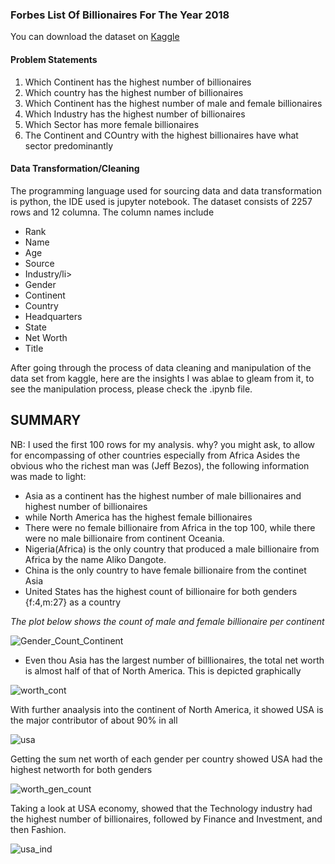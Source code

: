 <h3> Forbes List Of Billionaires For The Year 2018 </h3>
You can download the dataset on <a href = "https://www.kaggle.com/jaytilala/forbes-worlds-billionaires-in-2018/download"> Kaggle</a>
<dataset>
  <summary>
    <h4>Problem Statements</h4>
<ol>
  <li>Which Continent has the highest number of billionaires</li>
  <li>Which country has the highest number of billionaires</li>
  <li>Which Continent has the highest number of male and female billionaires</li>
  <li>Which Industry has the highest number of billionaires</li>
  <li>Which Sector has more female billionaires</li>
  <li>The Continent and COuntry with the highest billionaires have what sector predominantly</li>
</ol>
    </summary>
  </dataset>
<h4>Data Transformation/Cleaning</h4>
The programming language used for sourcing data and data transformation is python, the IDE used is jupyter notebook. The dataset consists of 2257 rows and 12 columna. The column names include
<ul>  		 	 	 	 	 		 	 	 	
  <li>Rank</li>
  <li>Name </li>
  <li>Age</li>
  <li>Source</li>
  <li>Industry/li>
  <li>Gender</li>
  <li>Continent</li>
  <li>Country </li>
  <li>Headquarters</li>
  <li>State</li>
  <li>Net Worth</li>
  <li>Title</li>
</ul>

After going through the process of data cleaning and manipulation of the data set from kaggle, here are the insights I was ablae to gleam from it, to see the manipulation process, please check the .ipynb file.

## SUMMARY
NB: I used the first 100 rows for my analysis. why? you might ask, to allow for encompassing of other countries especially from Africa
Asides the obvious who the richest man was (Jeff Bezos), the following information was made to light:
- Asia as a continent has the highest number of male billionaires and highest number of billionaires
- while North America has the highest female billionaires
- There were no female billionaire from Africa in the top 100, while there were no male billionaire from continent Oceania. 
- Nigeria(Africa) is the only country that produced a male billionaire from Africa by the name Aliko Dangote.
- China is the only country to have female billionaire from the continet Asia
- United States has the highest count of billionaire for both genders {f:4,m:27} as a country

*The plot below shows the count of male and female billionaire per continent*

![Gender_Count_Continent](https://user-images.githubusercontent.com/35836370/151636009-b8c53537-2871-4b53-b29f-d795d18c8c48.png)

- Even thou Asia has the largest number of billlionaires, the total net worth is almost half of that of North America. This is depicted graphically 

![worth_cont](https://user-images.githubusercontent.com/35836370/151636608-34ffa595-7da6-4bdf-b6a2-9458bb819931.png)

With further anaalysis into the continent of North America, it showed USA is the major contributor of about 90% in all

![usa](https://user-images.githubusercontent.com/35836370/151636987-9caeb3c6-c292-48a1-889e-4b2211e2e129.png)

Getting the sum net worth of each gender per country showed USA had the highest networth for both genders

![worth_gen_count](https://user-images.githubusercontent.com/35836370/151637188-bd59a4e1-0743-4e43-865d-9030316f7fff.png)

Taking a look at USA economy, showed that the Technology industry had the highest number of billionaires, followed by Finance and Investment, and then Fashion.

![usa_ind](https://user-images.githubusercontent.com/35836370/151637570-44a1b2c8-cd2f-48e2-9cc2-8a5634bc703a.png)
